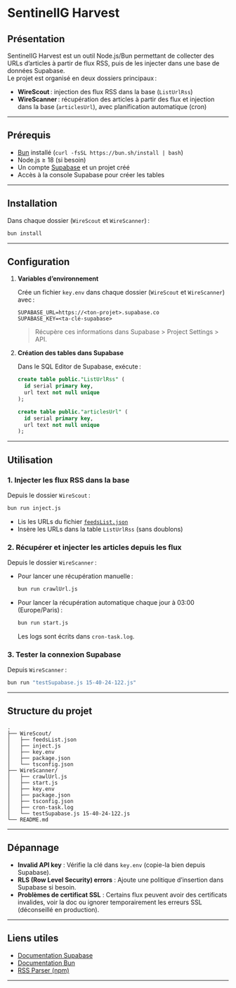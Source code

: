 # SentinelIG Harvest

## Présentation

SentinelIG Harvest est un outil Node.js/Bun permettant de collecter des URLs d’articles à partir de flux RSS, puis de les injecter dans une base de données Supabase.  
Le projet est organisé en deux dossiers principaux :

- **WireScout** : injection des flux RSS dans la base (`ListUrlRss`)
- **WireScanner** : récupération des articles à partir des flux et injection dans la base (`articlesUrl`), avec planification automatique (cron)

---

## Prérequis

- [Bun](https://bun.sh) installé (`curl -fsSL https://bun.sh/install | bash`)
- Node.js ≥ 18 (si besoin)
- Un compte [Supabase](https://supabase.com/) et un projet créé
- Accès à la console Supabase pour créer les tables

---

## Installation

Dans chaque dossier (`WireScout` et `WireScanner`) :

```bash
bun install
```

---

## Configuration

1. **Variables d’environnement**

   Crée un fichier `key.env` dans chaque dossier (`WireScout` et `WireScanner`) avec :

   ```dotenv
   SUPABASE_URL=https://<ton-projet>.supabase.co
   SUPABASE_KEY=<ta-clé-supabase>
   ```

   > Récupère ces informations dans Supabase > Project Settings > API.

2. **Création des tables dans Supabase**

   Dans le SQL Editor de Supabase, exécute :

   ```sql
   create table public."ListUrlRss" (
     id serial primary key,
     url text not null unique
   );

   create table public."articlesUrl" (
     id serial primary key,
     url text not null unique
   );
   ```

---

## Utilisation

### 1. Injecter les flux RSS dans la base

Depuis le dossier `WireScout` :

```bash
bun run inject.js
```

- Lis les URLs du fichier [`feedsList.json`](WireScout/feedsList.json)
- Insère les URLs dans la table `ListUrlRss` (sans doublons)

### 2. Récupérer et injecter les articles depuis les flux

Depuis le dossier `WireScanner` :

- Pour lancer une récupération manuelle :

  ```bash
  bun run crawlUrl.js
  ```

- Pour lancer la récupération automatique chaque jour à 03:00 (Europe/Paris) :

  ```bash
  bun run start.js
  ```

  Les logs sont écrits dans `cron-task.log`.

### 3. Tester la connexion Supabase

Depuis `WireScanner` :

```bash
bun run "testSupabase.js 15-40-24-122.js"
```

---

## Structure du projet

```
.
├── WireScout/
│   ├── feedsList.json
│   ├── inject.js
│   ├── key.env
│   ├── package.json
│   └── tsconfig.json
├── WireScanner/
│   ├── crawlUrl.js
│   ├── start.js
│   ├── key.env
│   ├── package.json
│   ├── tsconfig.json
│   ├── cron-task.log
│   └── testSupabase.js 15-40-24-122.js
└── README.md
```

---

## Dépannage

- **Invalid API key** : Vérifie la clé dans `key.env` (copie-la bien depuis Supabase).
- **RLS (Row Level Security) errors** : Ajoute une politique d’insertion dans Supabase si besoin.
- **Problèmes de certificat SSL** : Certains flux peuvent avoir des certificats invalides, voir la doc ou ignorer temporairement les erreurs SSL (déconseillé en production).

---

## Liens utiles

- [Documentation Supabase](https://supabase.com/docs)
- [Documentation Bun](https://bun.sh/docs)
- [RSS Parser (npm)](https://www.npmjs.com/package/rss-parser)

---
